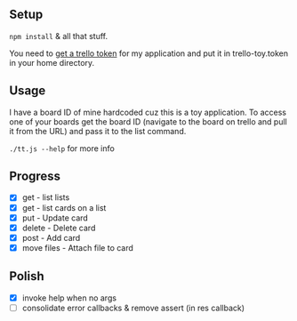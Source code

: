 ## Setup
`npm install` & all that stuff.

You need to [get a trello token](https://trello.com/1/authorize?key=3743eec21374665fb406cd6c2e48f42b&name=Trello+Toy&expiration=never&response_type=token&scope=read,write) for my application and put it in trello-toy.token in your home directory.

## Usage
I have a board ID of mine hardcoded cuz this is a toy application.  To access one of your boards get the board ID (navigate to the board on trello and pull it from the URL) and pass it to the list command.

`./tt.js --help` for more info

## Progress
- [x] get - list lists
- [x] get - list cards on a list
- [x] put - Update card
- [x] delete - Delete card
- [x] post - Add card
- [x] move files - Attach file to card

## Polish
- [x] invoke help when no args
- [ ] consolidate error callbacks & remove assert (in res callback)
